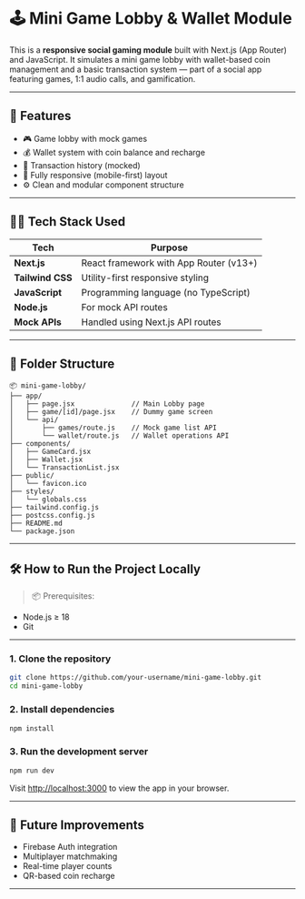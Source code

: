 # 🕹️ Mini Game Lobby & Wallet Module

This is a **responsive social gaming module** built with Next.js (App Router) and JavaScript. It simulates a mini game lobby with wallet-based coin management and a basic transaction system — part of a social app featuring games, 1:1 audio calls, and gamification.

---

## 🚀 Features

- 🎮 Game lobby with mock games
- 💰 Wallet system with coin balance and recharge
- 🧾 Transaction history (mocked)
- 📱 Fully responsive (mobile-first) layout
- ⚙️ Clean and modular component structure

---

## 🧑‍💻 Tech Stack Used

| Tech           | Purpose                                 |
|----------------|------------------------------------------|
| **Next.js**    | React framework with App Router (v13+)   |
| **Tailwind CSS** | Utility-first responsive styling        |
| **JavaScript** | Programming language (no TypeScript)     |
| **Node.js**    | For mock API routes                      |
| **Mock APIs**  | Handled using Next.js API routes         |

---

## 📁 Folder Structure

```
📦 mini-game-lobby/
├── app/
│   ├── page.jsx              // Main Lobby page
│   ├── game/[id]/page.jsx    // Dummy game screen
│   └── api/
│       ├── games/route.js    // Mock game list API
│       └── wallet/route.js   // Wallet operations API
├── components/
│   ├── GameCard.jsx
│   ├── Wallet.jsx
│   └── TransactionList.jsx
├── public/
│   └── favicon.ico
├── styles/
│   └── globals.css
├── tailwind.config.js
├── postcss.config.js
├── README.md
└── package.json
```

---

## 🛠️ How to Run the Project Locally

> 📦 Prerequisites:
- Node.js ≥ 18
- Git

---

### 1. Clone the repository

```bash
git clone https://github.com/your-username/mini-game-lobby.git
cd mini-game-lobby
```

### 2. Install dependencies

```bash
npm install
```

### 3. Run the development server

```bash
npm run dev
```

Visit [http://localhost:3000](http://localhost:3000) to view the app in your browser.

---


## 📌 Future Improvements

- Firebase Auth integration
- Multiplayer matchmaking
- Real-time player counts
- QR-based coin recharge

---

